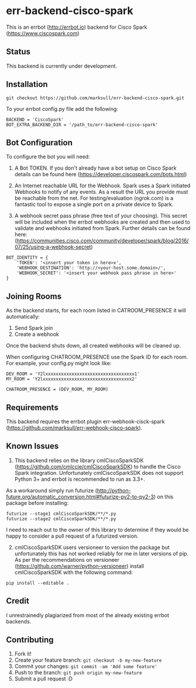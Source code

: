 err-backend-cisco-spark
======

This is an errbot (http://errbot.io) backend for Cisco Spark (https://www.ciscospark.com)


## Status

This backend is currently under development.


## Installation

```
git checkout https://github.com/marksull/err-backend-cisco-spark.git
```

To your errbot config.py file add the following:

```
BACKEND = 'CiscoSpark'
BOT_EXTRA_BACKEND_DIR = '/path_to/err-backend-cisco-spark'
```

## Bot Configuration


To configure the bot you will need:

1. A Bot TOKEN. If you don't already have a bot setup on Cisco Spark details can be
   found here (https://developer.ciscospark.com/bots.html)

2. An Internet reachable URL for the Webhook. Spark uses a Spark initiated Webhooks to notify of any events. As a result
   the URL you provide must be reachable from the net. For testing/evaluation (ngrok.com) is a fantastic tool to expose
   a single port on a private device to Spark.

3. A webhook secret pass phrase (free text of your choosing). This secret will be included when the errbot webhooks
   are created and then used to validate and webhooks initiated from Spark. Further details can be found here:
   (https://communities.cisco.com/community/developer/spark/blog/2016/07/25/using-a-webhook-secret)


```
BOT_IDENTITY = {
    'TOKEN': '<insert your token in here>x',
    'WEBHOOK_DESTINATION': 'http://<your-host.some.domain>/',
    'WEBHOOK_SECRET': '<insert your webhook pass phrase in here>'
}
```

## Joining Rooms

As the backend starts, for each room listed in CATROOM_PRESENCE it will automatically:
1. Send Spark join
2. Create a webhook

Once the backend shuts down, all created webhooks will be cleaned up.

When configuring CHATROOM_PRESENCE use the Spark ID for each room. For example, your config.py might look like:

```
DEV_ROOM = 'Y2lxxxxxxxxxxxxxxxxxxxxxxxxxxxxxxxxxx1'
MY_ROOM = 'Y2lxxxxxxxxxxxxxxxxxxxxxxxxxxxxxxxxxx2'

CHATROOM_PRESENCE = (DEV_ROOM, MY_ROOM)
```

## Requirements

This backend requires the errbot plugin err-webhook-cisck-spark (https://github.com/marksull/err-webhook-cisco-spark).

## Known Issues

1. This backend relies on the library cmlCiscoSparkSDK (https://github.com/cmlccie/cmlCiscoSparkSDK) to handle the
Cisco Spark integration. Unfortunately cmlCiscoSparkSDK does not support Python 3+ and errbot is recommended to run
as 3.3+.

  As a workaround simply run futurize (http://python-future.org/automatic_conversion.html#futurize-py2-to-py2-3) on this
  package before installing:

  ```
  futurize --stage1 cmlCiscoSparkSDK/**/*.py
  futurize --stage2 cmlCiscoSparkSDK/**/*.py
  ```

  I need to reach out to the owner of this library to determine if they would be happy to consider a pull request of a
  futurized version.


2. cmlCiscoSparkSDK users versioneer to version the package but unfortunately this has not worked reliably for me in
later versions of pip. As per the recommendations on versioneer (https://github.com/warner/python-versioneer) install
cmlCiscoSparkSDK with the following command:

```
pip install --editable .
```

## Credit

I unrestrainedly plagiarized from most of the already existing errbot backends.


## Contributing

1. Fork it!
2. Create your feature branch: `git checkout -b my-new-feature`
3. Commit your changes: `git commit -am 'Add some feature'`
4. Push to the branch: `git push origin my-new-feature`
5. Submit a pull request :D